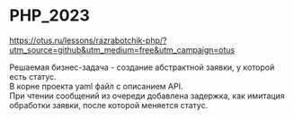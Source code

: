 # PHP_2023

https://otus.ru/lessons/razrabotchik-php/?utm_source=github&utm_medium=free&utm_campaign=otus

Решаемая бизнес-задача - создание абстрактной заявки, у которой есть статус.  
В корне проекта yaml файл с описанием API.  
При чтении сообщений из очереди добавлена задержка, как имитация обработки заявки, после которой меняется статус.  
